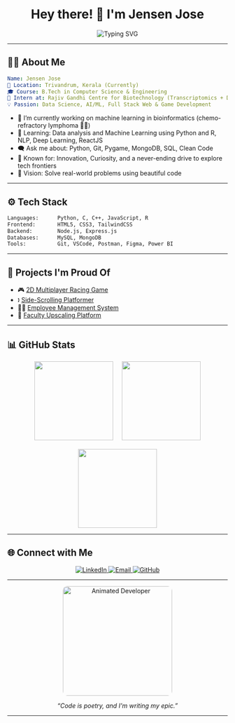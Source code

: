 <h1 align="center">
  Hey there! 👋 I'm Jensen Jose
</h1>

<p align="center">
  <img src="https://readme-typing-svg.herokuapp.com?font=Fira+Code&duration=3000&pause=1000&color=08F7FE&width=435&lines=Software+Engineer+in+Making;Machine+Learning+Enthusiast;Open+Source+Contributor;Pythonista+%F0%9F%90%8D;Loves+Building+Cool+Stuff;Tech+Enthusiast" alt="Typing SVG" />
</p>

---

## 🧑‍💻 About Me

```yaml
Name: Jensen Jose
📍 Location: Trivandrum, Kerala (Currently)
🎓 Course: B.Tech in Computer Science & Engineering
🔬 Intern at: Rajiv Gandhi Centre for Biotechnology (Transcriptomics + Drug Prediction)
💡 Passion: Data Science, AI/ML, Full Stack Web & Game Development
```

- 🔭 I’m currently working on machine learning in bioinformatics (chemo-refractory lymphoma 🧜‍♂️)
- 🌱 Learning: Data analysis and Machine Learning using Python and R, NLP, Deep Learning, ReactJS
- 🗨️ Ask me about: Python, Git, Pygame, MongoDB, SQL, Clean Code
- 🧠 Known for: Innovation, Curiosity, and a never-ending drive to explore tech frontiers
- 🎯 Vision: Solve real-world problems using beautiful code

---

## ⚙️ Tech Stack

```txt
Languages:      Python, C, C++, JavaScript, R
Frontend:       HTML5, CSS3, TailwindCSS
Backend:        Node.js, Express.js
Databases:      MySQL, MongoDB
Tools:          Git, VSCode, Postman, Figma, Power BI
```

---

## 🧠 Projects I'm Proud Of

- 🎮 [2D Multiplayer Racing Game](https://github.com/ItsJensen316/2D-Multiplayer-Racing)
- 🕽️ [Side-Scrolling Platformer](https://github.com/ItsJensen316/Pygame-Project)
- 👨‍💼 [Employee Management System](https://drive.google.com/file/d/1oolf2V2ATmHIe9HHmYZsOjFjyG8TtBfr/view)
- 🧠 [Faculty Upscaling Platform](https://drive.google.com/file/d/1UmRA_YZNgE_Ma137eHOwMWT8VNOCxbJx/view)

---

## 📊 GitHub Stats

<div align="center" style="display: flex; flex-wrap: wrap; justify-content: center; gap: 20px;">
  <img src="https://github-readme-stats.vercel.app/api?username=ItsJensen316&show_icons=true&theme=radical&hide_border=true&border_radius=10" height="180" />
  <img src="https://github-readme-streak-stats.herokuapp.com?user=ItsJensen316&theme=radical&hide_border=true&border_radius=10" height="180" />
  <img src="https://github-readme-stats.vercel.app/api/top-langs/?username=ItsJensen316&layout=compact&theme=radical&hide_border=true&border_radius=10" height="180" />
</div>

---

## 🌐 Connect with Me

<p align="center">
  <a href="https://www.linkedin.com/in/jensen-jose-bb0485246/">
    <img src="https://img.shields.io/badge/-LinkedIn-blue?style=for-the-badge&logo=Linkedin&logoColor=white" alt="LinkedIn" />
  </a>
  <a href="mailto:itsjensenjose@gmail.com">
    <img src="https://img.shields.io/badge/-Email-red?style=for-the-badge&logo=Gmail&logoColor=white" alt="Email" />
  </a>
  <a href="https://github.com/ItsJensen316">
    <img src="https://img.shields.io/badge/-GitHub-000?style=for-the-badge&logo=github&logoColor=white" alt="GitHub" />
  </a>
</p>

---

<p align="center">
  <img src="https://media4.giphy.com/media/v1.Y2lkPTc5MGI3NjExNW9nMGl6djV4ODR3aHh1YWxkaXh3bms4ZzZoMnpoeXV1cGdtODUwMyZlcD12MV9pbnRlcm5hbF9naWZfYnlfaWQmY3Q9Zw/QpVUMRUJGokfqXyfa1/giphy.gif" width="250" alt="Animated Developer" style="border-radius: 10px;" />
</p>

<p align="center">
  <i>“Code is poetry, and I'm writing my epic.”</i>
</p>

---

